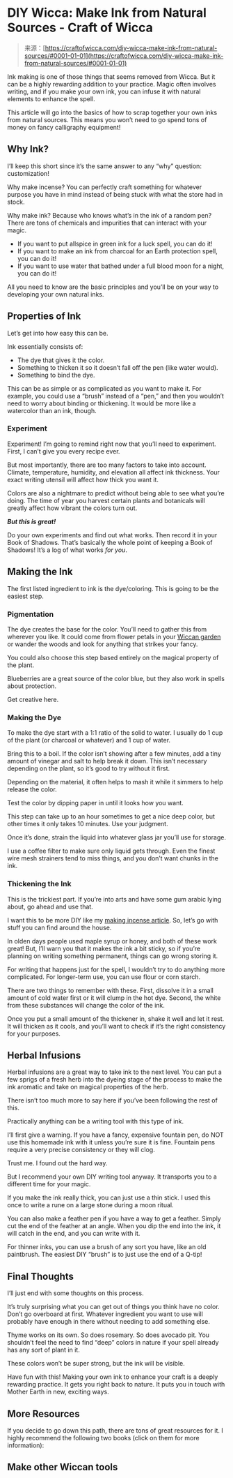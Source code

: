 <!--yml
category: 未分类
date: 2024-06-12 18:09:52
-->

# DIY Wicca: Make Ink from Natural Sources - Craft of Wicca

> 来源：[https://craftofwicca.com/diy-wicca-make-ink-from-natural-sources/#0001-01-01](https://craftofwicca.com/diy-wicca-make-ink-from-natural-sources/#0001-01-01)

Ink making is one of those things that seems removed from Wicca. But it can be a highly rewarding addition to your practice. Magic often involves writing, and if you make your own ink, you can infuse it with natural elements to enhance the spell.

 This article will go into the basics of how to scrap together your own inks from natural sources. This means you won’t need to go spend tons of money on fancy calligraphy equipment!

## Why Ink?

I’ll keep this short since it’s the same answer to any “why” question: customization!

 Why make incense? You can perfectly craft something for whatever purpose you have in mind instead of being stuck with what the store had in stock.

Why make ink? Because who knows what’s in the ink of a random pen? There are tons of chemicals and impurities that can interact with your magic.

 *   If you want to put allspice in green ink for a luck spell, you can do it!
*   If you want to make an ink from charcoal for an Earth protection spell, you can do it!
*   If you want to use water that bathed under a full blood moon for a night, you can do it!

All you need to know are the basic principles and you’ll be on your way to developing your own natural inks.

 ## Properties of Ink

Let’s get into how easy this can be.

Ink essentially consists of:

*   The dye that gives it the color.
*   Something to thicken it so it doesn’t fall off the pen (like water would).
*   Something to bind the dye.

This can be as simple or as complicated as you want to make it. For example, you could use a “brush” instead of a “pen,” and then you wouldn’t need to worry about binding or thickening. It would be more like a watercolor than an ink, though.

 ### Experiment

Experiment! I’m going to remind right now that you’ll need to experiment. First, I can’t give you every recipe ever.

But most importantly, there are too many factors to take into account. Climate, temperature, humidity, and elevation all affect ink thickness. Your exact writing utensil will affect how thick you want it.

Colors are also a nightmare to predict without being able to see what you’re doing. The time of year you harvest certain plants and botanicals will greatly affect how vibrant the colors turn out.

 ***But this is great!***

Do your own experiments and find out what works. Then record it in your Book of Shadows. That’s basically the whole point of keeping a Book of Shadows! It’s a log of what works *for you*.

## Making the Ink

The first listed ingredient to ink is the dye/coloring. This is going to be the easiest step.

 ### Pigmentation

The dye creates the base for the color. You’ll need to gather this from wherever you like. It could come from flower petals in your [Wiccan garden](https://craftofwicca.com/the-essential-wiccan-garden-design-supplies-and-more/) or wander the woods and look for anything that strikes your fancy.

 You could also choose this step based entirely on the magical property of the plant.

Blueberries are a great source of the color blue, but they also work in spells about protection.

 Get creative here.

 ### Making the Dye

To make the dye start with a 1:1 ratio of the solid to water. I usually do 1 cup of the plant (or charcoal or whatever) and 1 cup of water.

 Bring this to a boil. If the color isn’t showing after a few minutes, add a tiny amount of vinegar and salt to help break it down. This isn’t necessary depending on the plant, so it’s good to try without it first.

 Depending on the material, it often helps to mash it while it simmers to help release the color.

Test the color by dipping paper in until it looks how you want.

 This step can take up to an hour sometimes to get a nice deep color, but other times it only takes 10 minutes. Use your judgment.

 Once it’s done, strain the liquid into whatever glass jar you’ll use for storage.

 I use a coffee filter to make sure only liquid gets through. Even the finest wire mesh strainers tend to miss things, and you don’t want chunks in the ink.

 ### Thickening the Ink

This is the trickiest part. If you’re into arts and have some gum arabic lying about, go ahead and use that.

 I want this to be more DIY like my [making incense article](https://craftofwicca.com/diy-wicca-making-incense/). So, let’s go with stuff you can find around the house.

In olden days people used maple syrup or honey, and both of these work great! But, I’ll warn you that it makes the ink a bit sticky, so if you’re planning on writing something permanent, things can go wrong storing it.

 For writing that happens just for the spell, I wouldn’t try to do anything more complicated. For longer-term use, you can use flour or corn starch.

 There are two things to remember with these. First, dissolve it in a small amount of cold water first or it will clump in the hot dye. Second, the white from these substances will change the color of the ink.

Once you put a small amount of the thickener in, shake it well and let it rest. It will thicken as it cools, and you’ll want to check if it’s the right consistency for your purposes.

 ## Herbal Infusions

Herbal infusions are a great way to take ink to the next level. You can put a few sprigs of a fresh herb into the dyeing stage of the process to make the ink aromatic and take on magical properties of the herb.

 There isn’t too much more to say here if you’ve been following the rest of this.

Practically anything can be a writing tool with this type of ink.

 I’ll first give a warning. If you have a fancy, expensive fountain pen, do NOT use this homemade ink with it unless you’re sure it is fine. Fountain pens require a very precise consistency or they will clog.

 Trust me. I found out the hard way.

But I recommend your own DIY writing tool anyway. It transports you to a different time for your magic.

If you make the ink really thick, you can just use a thin stick. I used this once to write a rune on a large stone during a moon ritual.

 You can also make a feather pen if you have a way to get a feather. Simply cut the end of the feather at an angle. When you dip the end into the ink, it will catch in the end, and you can write with it.

For thinner inks, you can use a brush of any sort you have, like an old paintbrush. The easiest DIY “brush” is to just use the end of a Q-tip!

 ## Final Thoughts

I’ll just end with some thoughts on this process.

 It’s truly surprising what you can get out of things you think have no color. Don’t go overboard at first. Whatever ingredient you want to use will probably have enough in there without needing to add something else.

 Thyme works on its own. So does rosemary. So does avocado pit. You shouldn’t feel the need to find “deep” colors in nature if your spell already has any sort of plant in it.

These colors won’t be super strong, but the ink will be visible.

 Have fun with this! Making your own ink to enhance your craft is a deeply rewarding practice. It gets you right back to nature. It puts you in touch with Mother Earth in new, exciting ways.

 ## More Resources

If you decide to go down this path, there are tons of great resources for it. I highly recommend the following two books (click on them for more information):

## Make other Wiccan tools